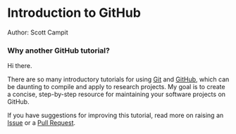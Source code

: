 # Introduction to GitHub
Author: Scott Campit

### Why another GitHub tutorial?
Hi there.

There are so many introductory tutorials for using [Git](https://git-scm.com/docs) and [GitHub](https://guides.github.com/activities/hello-world/), which can be daunting to compile and apply to research projects. My goal is to create a concise, step-by-step resource for maintaining your software projects on GitHub.

If you have suggestions for improving this tutorial, read more on raising an [Issue](https://guides.github.com/features/issues/) or a [Pull Request](https://help.github.com/en/articles/about-pull-requests).

